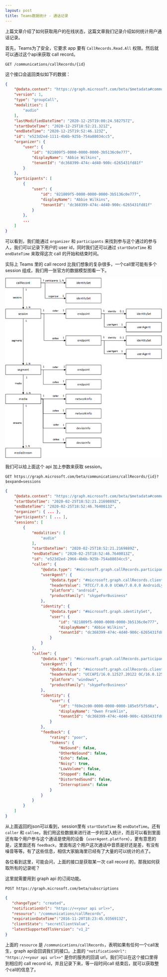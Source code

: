 ```yaml
---
layout: post
title: Teams数据统计 - 通话记录
---
```


上篇文章介绍了如何获取用户的在线状态，这篇文章我们记录介绍如何统计用户通话记录。

首先，Teams为了安全，它要求 app 要有 `CallRecords.Read.All` 权限。然后就可以通过这个api来获取 call record。

```
GET /communications/callRecords/{id}
```

这个接口会返回类似如下的数据：

```json
{
    "@odata.context": "https://graph.microsoft.com/beta/$metadata#communications/callRecords/$entity",
    "version": 1,
    "type": "groupCall",
    "modalities": [
        "audio"
    ],
    "lastModifiedDateTime": "2020-12-25T19:00:24.582757Z",
    "startDateTime": "2020-12-25T18:52:21.321Z",
    "endDateTime": "2020-12-25T19:52:46.123Z",
    "id": "e523d2ed-1111-4b6b-925b-754a88034cc5",
    "organizer": {
        "user": {
            "id": "821809f5-0000-0000-0000-3b5136c0e777",
            "displayName": "Abbie Wilkins",
            "tenantId": "dc368399-474c-4d40-900c-6265431fd81f"
        }
    },
    "participants": [
        {
            "user": {
                "id": "821809f5-0000-0000-0000-3b5136c0e777",
                "displayName": "Abbie Wilkins",
                "tenantId": "dc368399-474c-4d40-900c-6265431fd81f"
            }
        },
        ...
    ]
}
```

可以看到，我们能通过 `organizer` 和 `participants` 来找到参与这个通过的参与人，我们可以记录下用户的 user id，同时我们还可以通过 `startDateTime` 和 `endDateTime` 来取得这次 call 的开始和结束时间。

实际上 Teams 里的 call record 比我们想象的复杂很多，一个call里可能有多个 session 组成，我们用一张官方的数据模型图看一下。

![TeamsStatistics](../images/post20210712/callrecords-structure.png)

我们可以给上面这个 api 加上参数来获取 session。
```
GET https://graph.microsoft.com/beta/communications/callRecords/{id}?$expand=sessions
```
```json
{
    "@odata.context": "https://graph.microsoft.com/beta/$metadata#communications/callRecords(sessions(segments()))/$entity",
    "startDateTime": "2020-02-25T18:52:21.2169889Z",
    "endDateTime": "2020-02-25T18:52:46.7640013Z",
    "organizer": { ... },
    "participants": [ ... ],
    "sessions": [
        {
            "modalities": [
                "audio"
            ],
            "startDateTime": "2020-02-25T18:52:21.2169889Z",
            "endDateTime": "2020-02-25T18:52:46.7640013Z",
            "id": "e523d2ed-2966-4b6b-925b-754a88034cc5",
            "caller": {
                "@odata.type": "#microsoft.graph.callRecords.participantEndpoint",
                "userAgent": {
                    "@odata.type": "#microsoft.graph.callRecords.clientUserAgent",
                    "headerValue": "RTCC/7.0.0.0 UCWA/7.0.0.0 AndroidLync/6.25.0.27 (SM-G930U Android 8.0.0)",
                    "platform": "android",
                    "productFamily": "skypeForBusiness"
                },
                "identity": {
                    "@odata.type": "#microsoft.graph.identitySet",
                    "user": {
                        "id": "821809f5-0000-0000-0000-3b5136c0e777",
                        "displayName": "Abbie Wilkins",
                        "tenantId": "dc368399-474c-4d40-900c-6265431fd81f"
                    }
                }
            },
            "callee": {
                "@odata.type": "#microsoft.graph.callRecords.participantEndpoint",
                "userAgent": {
                    "@odata.type": "#microsoft.graph.callRecords.clientUserAgent",
                    "headerValue": "UCCAPI/16.0.12527.20122 OC/16.0.12527.20194 (Skype for Business)",
                    "platform": "windows",
                    "productFamily": "skypeForBusiness"
                },
                "identity": {
                    "user": {
                        "id": "f69e2c00-0000-0000-0000-185e5f5f5d8a",
                        "displayName": "Owen Franklin",
                        "tenantId": "dc368399-474c-4d40-900c-6265431fd81f"
                    }
                },
                "feedback": {
                    "rating": "poor",
                    "tokens": {
                        "NoSound": false,
                        "OtherNoSound": false,
                        "Echo": false,
                        "Noisy": true,
                        "LowVolume": false,
                        "Stopped": false,
                        "DistortedSound": false,
                        "Interruptions": false
                    }
                }
            }
        }
    ]
}
```

从上面返回的json可以看到，session里有 `startDateTime` 和 `endDateTime`。还有 `caller` 和 `callee`，我们用这些数据来进行进一步的深入统计，而且可以看到里面还有每个用户参与这个通话是使用的设备（`userAgent.platform`），更有意思的是，这里面还有 `feedback`，里面有这个用户这次通话中音质是好还是差，有没有噪音等等。有了这些信息，相信大家脑海里已经有了大量的可以统计的点了。

各位看到这里，可能会问，上面的接口是获取某一次 call record 的，那我如何获取所有的记录呢？

这里就需要用到 graph api 的订阅功能。
```
POST https://graph.microsoft.com/beta/subscriptions
```
```json
{
   "changeType": "created",
   "notificationUrl": "https://<<your api url>>",
   "resource": "/communications/callRecords",
   "expirationDateTime":"2016-11-20T18:23:45.9356913Z",
   "clientState": "secretClientValue",
   "latestSupportedTlsVersion": "v1_2"
}
```

上面的 `resource` 是 `/communications/callRecords`，表明如果有任何一个call发生，graph api会回调我们的接口。上面的 `"notificationUrl": "https://<<your api url>>"` 是你的服务的回调 url，我们可以在这个接口里得到相应的 call record id，并且记录下来，等一段时间call 结束后，就可以获取整个call的信息了。
